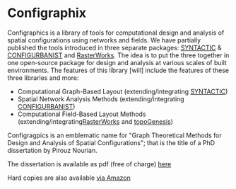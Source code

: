 # Configraphix
Configraphics is a library of tools for computational design and analysis of spatial configurations using networks and fields. We have partially published the tools introduced in three separate packages: [SYNTACTIC](https://www.grasshopper3d.com/group/space-syntax) & [CONFIGURBANIST](https://www.grasshopper3d.com/group/cheetah) and [RasterWorks](https://github.com/Pirouz-Nourian/Topological_Rasterization). The idea is to put the three together in one open-source package for design and analysis at various scales of built environments. The features of this library [will] include the features of these three libraries and more:

* Computational Graph-Based Layout (extending/integrating [SYNTACTIC](https://www.grasshopper3d.com/group/space-syntax))
* Spatial Network Analysis Methods (extending/integrating [CONFIGURBANIST](https://www.grasshopper3d.com/group/cheetah))
* Computational Field-Based Layout Methods (extending/integrating[RasterWorks](https://github.com/Pirouz-Nourian/Topological_Rasterization) and [topoGenesis](https://github.com/shervinazadi/topoGenesis))

Configragpics is an emblematic name for "Graph Theoretical Methods for Design and Analysis of Spatial Configurations"; that is the title of a PhD dissertation by Pirouz Nourian.

The dissertation is available as pdf (free of charge) [here](http://abe.tudelft.nl/index.php/faculty-architecture/issue/archive)

Hard copies are also available [via Amazon](https://www.amazon.com/Configraphics-Theoretical-Methods-Analysis-Configurations/dp/9461867204)




